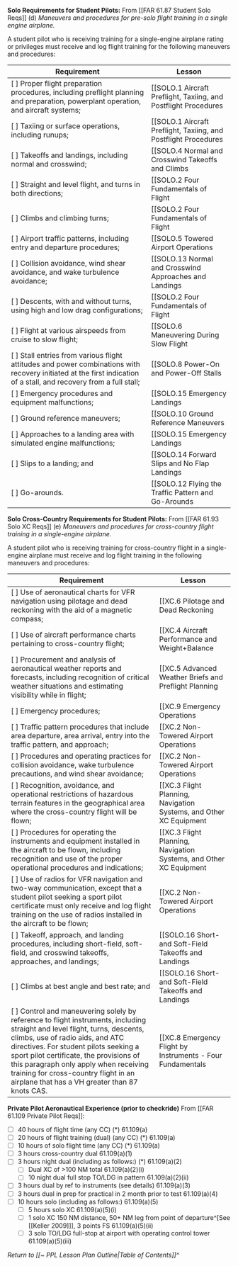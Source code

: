 **Solo Requirements for Student Pilots:**
From [[FAR 61.87 Student Solo Reqs]] (d) *Maneuvers and procedures for pre-solo flight training in a single engine airplane.*

A student pilot who is receiving training for a single-engine airplane rating or privileges must receive and log flight training for the following maneuvers and procedures:


| Requirement | Lesson |
| ----------- | ------ |
| [ ] Proper flight preparation procedures, including preflight planning and preparation, powerplant operation, and aircraft systems; | [[SOLO.1 Aircraft Preflight, Taxiing, and Postflight Procedures|PPL.1]], [[SOLO.3 Weather Briefs and Preflight Planning|PPL.3]] |
| [ ] Taxiing or surface operations, including runups;       |  [[SOLO.1 Aircraft Preflight, Taxiing, and Postflight Procedures|PPL.1]]     |
| [ ] Takeoffs and landings, including normal and crosswind; |  [[SOLO.4 Normal and Crosswind Takeoffs and Climbs|PPL.4]], [[SOLO.13 Normal and Crosswind Approaches and Landings|PPL.13]]     |
| [ ] Straight and level flight, and turns in both directions;  | [[SOLO.2 Four Fundamentals of Flight|PPL.2]]     |
| [ ] Climbs and climbing turns;            |   [[SOLO.2 Four Fundamentals of Flight|PPL.2]]     |
| [ ] Airport traffic patterns, including entry and departure procedures;            |  [[SOLO.5 Towered Airport Operations|PPL.5]]     |
| [ ] Collision avoidance, wind shear avoidance, and wake turbulence avoidance;            |  [[SOLO.13 Normal and Crosswind Approaches and Landings|PPL.13]]     |
| [ ] Descents, with and without turns, using high and low drag configurations;            |  [[SOLO.2 Four Fundamentals of Flight|PPL.2]]     |
| [ ] Flight at various airspeeds from cruise to slow flight;            |  [[SOLO.6 Maneuvering During Slow Flight|PPL.6]]    |
| [ ] Stall entries from various flight attitudes and power combinations with recovery initiated at the first indication of a stall, and recovery from a full stall; |  [[SOLO.8 Power-On and Power-Off Stalls|PPL.8]] |
| [ ] Emergency procedures and equipment malfunctions;            |   [[SOLO.15 Emergency Landings|PPL.15]]     |
| [ ] Ground reference maneuvers;            |  [[SOLO.10 Ground Reference Maneuvers|PPL.10]]     |
| [ ] Approaches to a landing area with simulated engine malfunctions;            | [[SOLO.15 Emergency Landings|PPL.15]]    |
| [ ] Slips to a landing; and            |   [[SOLO.14 Forward Slips and No Flap Landings|PPL.14]]     |
| [ ] Go-arounds.            |  [[SOLO.12 Flying the Traffic Pattern and Go-Arounds|PPL.12]]     |


**Solo Cross-Country Requirements for Student Pilots:**
From [[FAR 61.93 Solo XC Reqs]] (e) *Maneuvers and procedures for cross-country flight training in a single-engine airplane.*

A student pilot who is receiving training for cross-country flight in a single-engine airplane must receive and log flight training in the following maneuvers and procedures:

| Requirement | Lesson |
| ----------- | ------ |
| [ ] Use of aeronautical charts for VFR navigation using pilotage and dead reckoning with the aid of a magnetic compass; | [[XC.6 Pilotage and Dead Reckoning|PPL.22]] |
| [ ] Use of aircraft performance charts pertaining to cross-country flight; | [[XC.4 Aircraft Performance and Weight+Balance|PPL.20]] |
| [ ] Procurement and analysis of aeronautical weather reports and forecasts, including recognition of critical weather situations and estimating visibility while in flight; | [[XC.5 Advanced Weather Briefs and Preflight Planning|PPL.21]] |
| [ ] Emergency procedures; | [[XC.9 Emergency Operations|PPL.24]], [[XC.9 Lost Procedures and Diversion to Alternates|PPL.25]] |
| [ ] Traffic pattern procedures that include area departure, area arrival, entry into the traffic pattern, and approach; | [[XC.2 Non-Towered Airport Operations|PPL.18]] |
| [ ] Procedures and operating practices for collision avoidance, wake turbulence precautions, and wind shear avoidance; | [[XC.2 Non-Towered Airport Operations|PPL.18]] |
| [ ] Recognition, avoidance, and operational restrictions of hazardous terrain features in the geographical area where the cross-country flight will be flown; | [[XC.3 Flight Planning, Navigation Systems, and Other XC Equipment|PPL.19]] |
| [ ] Procedures for operating the instruments and equipment installed in the aircraft to be flown, including recognition and use of the proper operational procedures and indications; | [[XC.3 Flight Planning, Navigation Systems, and Other XC Equipment|PPL.19]] |
| [ ] Use of radios for VFR navigation and two-way communication, except that a student pilot seeking a sport pilot certificate must only receive and log flight training on the use of radios installed in the aircraft to be flown; | [[XC.2 Non-Towered Airport Operations|PPL.18]] |
| [ ] Takeoff, approach, and landing procedures, including short-field, soft-field, and crosswind takeoffs, approaches, and landings; | [[SOLO.16 Short- and Soft-Field Takeoffs and Landings|PPL.16]] |
| [ ] Climbs at best angle and best rate; and | [[SOLO.16 Short- and Soft-Field Takeoffs and Landings|PPL.16]] |
| [ ] Control and maneuvering solely by reference to flight instruments, including straight and level flight, turns, descents, climbs, use of radio aids, and ATC directives. For student pilots seeking a sport pilot certificate, the provisions of this paragraph only apply when receiving training for cross-country flight in an airplane that has a VH greater than 87 knots CAS. | [[XC.8 Emergency Flight by Instruments - Four Fundamentals|PPL.23]] |



**Private Pilot Aeronautical Experience (prior to checkride)**
From [[FAR 61.109 Private Pilot Reqs]]:
- [ ] 40 hours of flight time (any CC) (\*) 61.109(a)
- [ ] 20 hours of flight training (dual) (any CC) (\*) 61.109(a)
- [ ] 10 hours of solo flight time (any CC) (\*) 61.109(a)
- [ ] 3 hours cross-country dual 61.109(a)(1)
- [ ] 3 hours night dual (including as follows:) (\*) 61.109(a)(2)
	- [ ] Dual XC of >100 NM total 61.109(a)(2)(i)
	- [ ] 10 night dual full stop TO/LDG in pattern 61.109(a)(2)(ii)
- [ ] 3 hours dual by ref to instruments (see details) 61.109(a)(3)
- [ ] 3 hours dual in prep for practical in 2 month prior to test 61.109(a)(4)
- [ ] 10 hours solo (including as follows:) 61.109(a)(5)
	- [ ] 5 hours solo XC 61.109(a)(5)(i)
	- [ ] 1 solo XC 150 NM distance, 50+ NM leg from point of departure^[See [[Keller 2009]]], 3 points FS 61.109(a)(5)(ii)
	- [ ] 3 solo TO/LDG full-stop at airport with operating control tower 61.109(a)(5)(iii)

*Return to [[~ PPL Lesson Plan Outline|Table of Contents]]^*